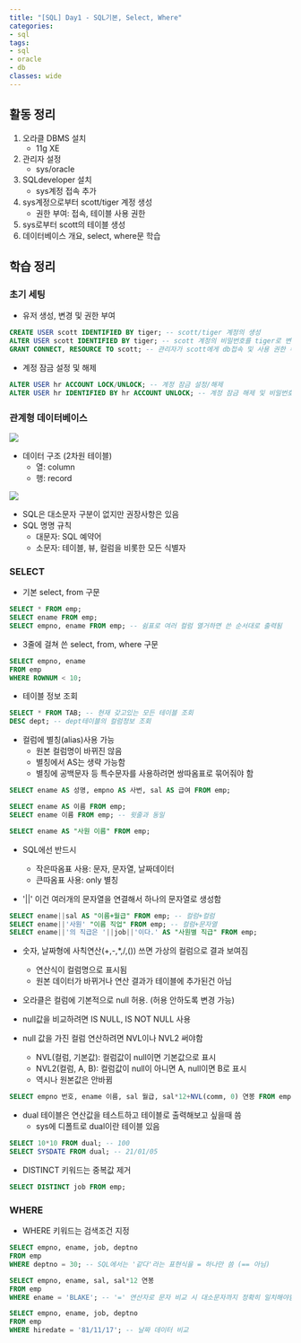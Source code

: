 ```yaml
---
title: "[SQL] Day1 - SQL기본, Select, Where"
categories:
- sql
tags:
- sql
- oracle
- db
classes: wide
---
```



## 활동 정리

1. 오라클 DBMS 설치
	- 11g XE
2. 관리자 설정
	- sys/oracle
3. SQLdeveloper 설치
	- sys계정 접속 추가
4. sys계정으로부터 scott/tiger 계정 생성
	- 권한 부여: 접속, 테이블 사용 권한
5. sys로부터 scott의 테이블 생성
6. 데이터베이스 개요, select, where문 학습


## 학습 정리

### 초기 세팅

- 유저 생성, 변경 및 권한 부여

```sql
CREATE USER scott IDENTIFIED BY tiger; -- scott/tiger 계정의 생성
ALTER USER scott IDENTIFIED BY tiger; -- scott 계정의 비밀번호를 tiger로 변경
GRANT CONNECT, RESOURCE TO scott; -- 관리자가 scott에게 db접속 및 사용 권한 부여
```

- 계정 잠금 설정 및 해제

```sql
ALTER USER hr ACCOUNT LOCK/UNLOCK; -- 계정 잠금 설정/해제
ALTER USER hr IDENTIFIED BY hr ACCOUNT UNLOCK; -- 계정 잠금 해제 및 비밀번호 변경
```


### 관계형 데이터베이스

<img src="{{site.url}}/assets/img/post/sql1.jpg">

- 데이터 구조 (2차원 테이블)
	- 열: column
	- 행: record

<img src="{{site.url}}/assets/img/post/sql2.jpg">

- SQL은 대소문자 구분이 없지만 권장사항은 있음
- SQL 명명 규칙
	- 대문자: SQL 예약어
	- 소문자: 테이블, 뷰, 컬럼을 비롯한 모든 식별자


### SELECT

- 기본 select, from 구문

```sql
SELECT * FROM emp;
SELECT ename FROM emp;
SELECT empno, ename FROM emp; -- 쉼표로 여러 컬럼 열거하면 쓴 순서대로 출력됨
```

- 3줄에 걸쳐 쓴 select, from, where 구문

```sql
SELECT empno, ename
FROM emp
WHERE ROWNUM < 10;
```

- 테이블 정보 조회

```sql
SELECT * FROM TAB; -- 현재 갖고있는 모든 테이블 조회
DESC dept; -- dept테이블의 컬럼정보 조회
```

- 컬럼에 별칭(alias)사용 가능
	- 원본 컬럼명이 바뀌진 않음
	- 별칭에서 AS는 생략 가능함
	- 별칭에 공백문자 등 특수문자를 사용하려면 쌍따옴표로 묶어줘야 함

```sql
SELECT ename AS 성명, empno AS 사번, sal AS 급여 FROM emp;

SELECT ename AS 이름 FROM emp;
SELECT ename 이름 FROM emp; -- 윗줄과 동일

SELECT ename AS "사원 이름" FROM emp;
```

- SQL에선 반드시
	- 작은따옴표 사용: 문자, 문자열, 날짜데이터
	- 큰따옴표 사용: only 별칭

- '&#124;&#124;' 이건 여러개의 문자열을 연결해서 하나의 문자열로 생성함

```sql
SELECT ename||sal AS "이름+월급" FROM emp; -- 컬럼+컬럼
SELECT ename||'사원' "이름 직업" FROM emp; -- 컬럼+문자열
SELECT ename||'의 직급은 '||job||'이다.' AS "사원별 직급" FROM emp;
```

- 숫자, 날짜형에 사칙연산(+,-,*,/,()) 쓰면 가상의 컬럼으로 결과 보여짐
	- 연산식이 컬럼명으로 표시됨
	- 원본 데이터가 바뀌거나 연산 결과가 테이블에 추가된건 아님

- 오라클은 컬럼에 기본적으로 null 허용. (허용 안하도록 변경 가능)
- null값을 비교하려면 IS NULL, IS NOT NULL 사용
- null 값을 가진 컬럼 연산하려면 NVL이나 NVL2 써야함
	- NVL(컬럼, 기본값): 컬럼값이 null이면 기본값으로 표시
	- NVL2(컬럼, A, B): 컬럼값이 null이 아니면 A, null이면 B로 표시
	- 역시나 원본값은 안바뀜

```sql
SELECT empno 번호, ename 이름, sal 월급, sal*12+NVL(comm, 0) 연봉 FROM emp;
```

- dual 테이블은 연산값을 테스트하고 테이블로 출력해보고 싶을때 씀
	- sys에 디폴트로 dual이란 테이블 있음

```sql
SELECT 10*10 FROM dual; -- 100
SELECT SYSDATE FROM dual; -- 21/01/05
```

- DISTINCT 키워드는 중복값 제거

```sql
SELECT DISTINCT job FROM emp;
```


### WHERE

- WHERE 키워드는 검색조건 지정

```sql
SELECT empno, ename, job, deptno
FROM emp
WHERE deptno = 30; -- SQL에서는 '같다'라는 표현식을 = 하나만 씀 (== 아님)
```

```sql
SELECT empno, ename, sal, sal*12 연봉
FROM emp
WHERE ename = 'BLAKE'; -- '=' 연산자로 문자 비교 시 대소문자까지 정확히 일치해야함
```

```sql
SELECT empno, ename, job, deptno
FROM emp
WHERE hiredate = '81/11/17'; -- 날짜 데이터 비교
```